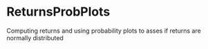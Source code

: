 # ReturnsProbPlots
Computing returns and using probability plots to asses if returns are normally distributed
